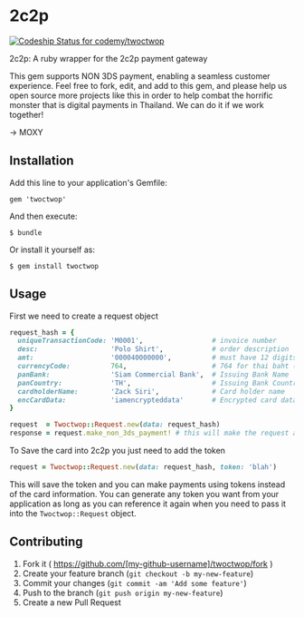 # 2c2p

[ ![Codeship Status for codemy/twoctwop](https://codeship.io/projects/e177b320-18a3-0132-1aba-4eb52c1571b2/status)](https://codeship.io/projects/34256)

2c2p: A ruby wrapper for the 2c2p payment gateway

This gem supports NON 3DS payment, enabling a seamless customer experience.
Feel free to fork, edit, and add to this gem, and please help us open source 
more projects like this in order to help combat the horrific monster that is 
digital payments in Thailand. We can do it if we work together!

  -> MOXY




## Installation

Add this line to your application's Gemfile:

    gem 'twoctwop'

And then execute:

    $ bundle

Or install it yourself as:

    $ gem install twoctwop

## Usage

First we need to create a request object

```ruby
request_hash = { 
  uniqueTransactionCode: 'M0001',                 # invoice number
  desc:                  'Polo Shirt',            # order description
  amt:                   '000040000000',          # must have 12 digits
  currencyCode:          764,                     # 764 for thai baht (based on http://en.wikipedia.org/wiki/ISO_4217)
  panBank:               'Siam Commercial Bank',  # Issuing Bank Name
  panCountry:            'TH',                    # Issuing Bank Country
  cardholderName:        'Zack Siri',             # Card holder name
  encCardData:           'iamencrypteddata'       # Encrypted card data from payment form
}

request  = Twoctwop::Request.new(data: request_hash)
response = request.make_non_3ds_payment! # this will make the request and return a response
```

To Save the card into 2c2p you just need to add the token

```ruby
request = Twoctwop::Request.new(data: request_hash, token: 'blah')
```

This will save the token and you can make payments using tokens instead of the card information. You can generate any token you want from your application as long as you can reference it again when you need to pass it into the `Twoctwop::Request` object.

## Contributing

1. Fork it ( https://github.com/[my-github-username]/twoctwop/fork )
2. Create your feature branch (`git checkout -b my-new-feature`)
3. Commit your changes (`git commit -am 'Add some feature'`)
4. Push to the branch (`git push origin my-new-feature`)
5. Create a new Pull Request